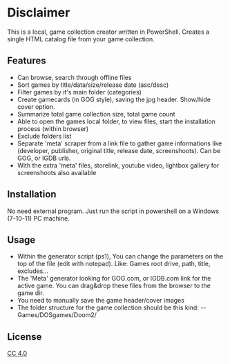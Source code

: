 # Disclaimer

This is a local, game collection creator written in PowerShell.
Creates a single HTML catalog file from your game collection.
    
## Features

- Can browse, search through offline files
- Sort games by title/data/size/release date (asc/desc)
- Filter games by it's main folder (categories)
- Create gamecards (in GOG style), saving the jpg header. Show/hide cover option.
- Summarize total game collection size, total game count
- Able to open the games local folder, to view files, start the installation process (within browser)
- Exclude folders list
- Separate 'meta' scraper from a link file to gather game informations like (developer, publisher, original title, release date, screenshoots). Can be GOG, or IGDB urls.
- With the extra 'meta' files, storelink, youtube video, lightbox gallery for screenshoots also available

## Installation

No need external program.
Just run the script in powershell on a Windows (7-10-11) PC machine.

## Usage

- Within the generator script (ps1), You can change the parameters on the top of the file (edit with notepad). Like: Games root drive, path, title, excludes...
- The 'Meta' generator looking for GOG.com, or IGDB.com link for the active game. You can drag&drop these files from the browser to the game dir.
- You need to manually save the game header/cover images
- The folder structure for the game collection should be this kind:
-- Games/DOSgames/Doom2/


## License

[CC 4.0](https://creativecommons.org/licenses/by/4.0/)
